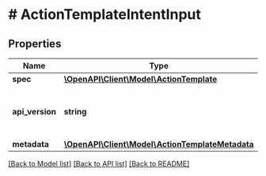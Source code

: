 # # ActionTemplateIntentInput

## Properties

Name | Type | Description | Notes
------------ | ------------- | ------------- | -------------
**spec** | [**\OpenAPI\Client\Model\ActionTemplate**](ActionTemplate.md) |  |
**api_version** | **string** | API Version of the Nutanix v3 API framework. | [optional] [default to '3.1.0']
**metadata** | [**\OpenAPI\Client\Model\ActionTemplateMetadata**](ActionTemplateMetadata.md) |  |

[[Back to Model list]](../../README.md#models) [[Back to API list]](../../README.md#endpoints) [[Back to README]](../../README.md)

